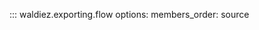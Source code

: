 <!-- markdownlint-disable MD041 -->
::: waldiez.exporting.flow
    options:
        members_order: source
